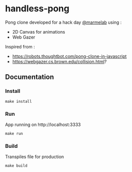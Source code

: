 # handless-pong

Pong clone developed for a hack day [@marmelab](https://marmelab.com) using :
- 2D Canvas for animations
- Web Gazer

Inspired from :
- https://robots.thoughtbot.com/pong-clone-in-javascript
- https://webgazer.cs.brown.edu/collision.html?

## Documentation

### Install
```
make install
```

### Run
App running on http://localhost:3333
```
make run
```

### Build
Transpiles file for production
```
make build
```

